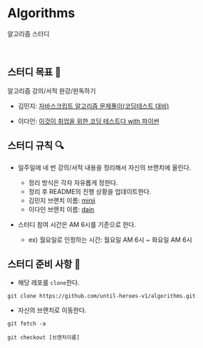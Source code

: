 # Algorithms

알고리즘 스터디

<br />

## 스터디 목표 🎯

알고리즘 강의/서적 완강/완독하기

- 김민지: [자바스크립트 알고리즘 문제풀이(코딩테스트 대비)](https://www.inflearn.com/course/%EC%9E%90%EB%B0%94%EC%8A%A4%ED%81%AC%EB%A6%BD%ED%8A%B8-%EC%95%8C%EA%B3%A0%EB%A6%AC%EC%A6%98-%EB%AC%B8%EC%A0%9C%ED%92%80%EC%9D%B4)

- 이다인: [이것이 취업을 위한 코딩 테스트다 with 파이썬](http://www.kyobobook.co.kr/product/detailViewKor.laf?mallGb=KOR&ejkGb=KOR&barcode=9791162243077)

## 스터디 규칙 🔍

- 일주일에 네 번 강의/서적 내용을 정리해서 자신의 브랜치에 올린다.

  - 정리 방식은 각자 자유롭게 정한다.
  - 정리 후 README의 진행 상황을 업데이트한다.
  - 김민지 브랜치 이름: [minji](https://github.com/until-heroes-v1/algorithms/tree/minji)
  - 이다인 브랜치 이름: [dain](https://github.com/until-heroes-v1/algorithms/tree/dain)

- 스터디 참여 시간은 AM 6시를 기준으로 한다.

  - ex) 월요일로 인정하는 시간: 월요일 AM 6시 ~ 화요일 AM 6시

## 스터디 준비 사항 🚀

- 해당 레포를 `clone`한다.

```
git clone https://github.com/until-heroes-v1/algorithms.git
```

- 자신의 브랜치로 이동한다.

```
git fetch -a
```

```
git checkout [브랜치이름]
```
